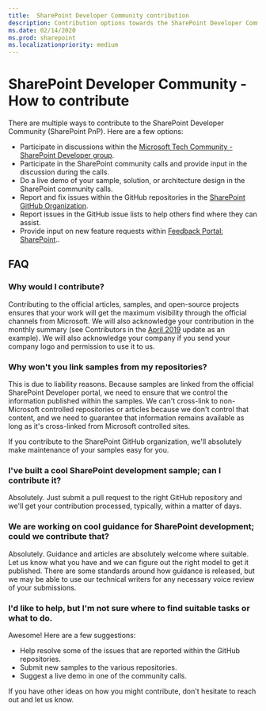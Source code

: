 ```yaml
---
title:  SharePoint Developer Community contribution
description: Contribution options towards the SharePoint Developer Community.
ms.date: 02/14/2020
ms.prod: sharepoint
ms.localizationpriority: medium
---
```


# SharePoint Developer Community - How to contribute

There are multiple ways to contribute to the SharePoint Developer Community (SharePoint PnP). Here are a few options:

* Participate in discussions within the [Microsoft Tech Community - SharePoint Developer group](https://techcommunity.microsoft.com/t5/SharePoint-Developer/bd-p/SharePointDev).
* Participate in the SharePoint community calls and provide input in the discussion during the calls.
* Do a live demo of your sample, solution, or architecture design in the SharePoint community calls.
* Report and fix issues within the GitHub repositories in the [SharePoint GitHub Organization](http://github.com/sharepoint).
* Report issues in the GitHub issue lists to help others find where they can assist.
* Provide input on new feature requests within [Feedback Portal: SharePoint](https://feedbackportal.microsoft.com/feedback/forum/06735c62-321c-ec11-b6e7-0022481f8472)..

## FAQ

### Why would I contribute?

Contributing to the official articles, samples, and open-source projects ensures that your work will get the maximum visibility through the official channels from Microsoft. We will also acknowledge your contribution in the monthly summary (see Contributors in the [April 2019](https://developer.microsoft.com/office/blogs/sharepoint-development-community-pnp-april-2019-update/) update as an example). We will also acknowledge your company if you send your company logo and permission to use it to us.

### Why won't you link samples from my repositories?

This is due to liability reasons. Because samples are linked from the official SharePoint Developer portal, we need to ensure that we control the information published within the samples. We can't cross-link to non-Microsoft controlled repositories or articles because we don't control that content, and we need to guarantee that information remains available as long as it's cross-linked from Microsoft controlled sites.

If you contribute to the SharePoint GitHub organization, we'll absolutely make maintenance of your samples easy for you.

### I've built a cool SharePoint development sample; can I contribute it?

Absolutely. Just submit a pull request to the right GitHub repository and we'll get your contribution processed, typically, within a matter of days.

### We are working on cool guidance for SharePoint development; could we contribute that?

Absolutely. Guidance and articles are absolutely welcome where suitable. Let us know what you have and we can figure out the right model to get it published. There are some standards around how guidance is released, but we may be able to use our technical writers for any necessary voice review of your submissions.

### I'd like to help, but I'm not sure where to find suitable tasks or what to do.

Awesome! Here are a few suggestions:

* Help resolve some of the issues that are reported within the GitHub repositories.
* Submit new samples to the various repositories.
* Suggest a live demo in one of the community calls.

If you have other ideas on how you might contribute, don't hesitate to reach out and let us know.
